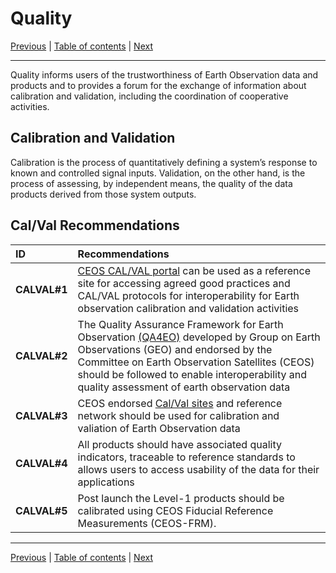 # Quality

[Previous](Interface.md) | [Table of contents](README.md) | [Next](Policy.md)
***

Quality informs users of the trustworthiness of Earth Observation data and products and to provides a forum for the exchange of information about calibration and validation, including the coordination of cooperative activities.

## Calibration and Validation

Calibration is the process of quantitatively defining a system’s response to known and controlled signal inputs. Validation, on the other hand, is the process of assessing, by independent means, the quality of the data products derived from those system outputs.

## Cal/Val Recommendations

| **ID** | **Recommendations** |
| :---- | :---- |
| **CALVAL\#1** | [CEOS CAL/VAL portal](https://calvalportal.ceos.org/) can be used as a reference site for accessing agreed good practices and CAL/VAL protocols for  interoperability for Earth observation calibration and validation activities |
| **CALVAL\#2** |The Quality Assurance Framework for Earth Observation [(QA4EO)](https://qa4eo.org/) developed by Group on Earth Observations (GEO) and endorsed by the Committee on Earth Observation Satellites (CEOS) should be followed to enable interoperability and quality assessment of earth observation data |
| **CALVAL\#3** | CEOS endorsed [Cal/Val sites](https://calvalportal.ceos.org/web/guest/calvalsites) and reference network should be used for calibration and valiation of Earth Observation data |
| **CALVAL\#4** | All products should have associated quality indicators, traceable to reference standards to allows users to access usability of the data for their applications|
| **CALVAL\#5** | Post launch the Level-1 products should be calibrated using CEOS Fiducial Reference Measurements (CEOS-FRM).  |

***
[Previous](Interface.md) | [Table of contents](README.md) | [Next](Policy.md)
